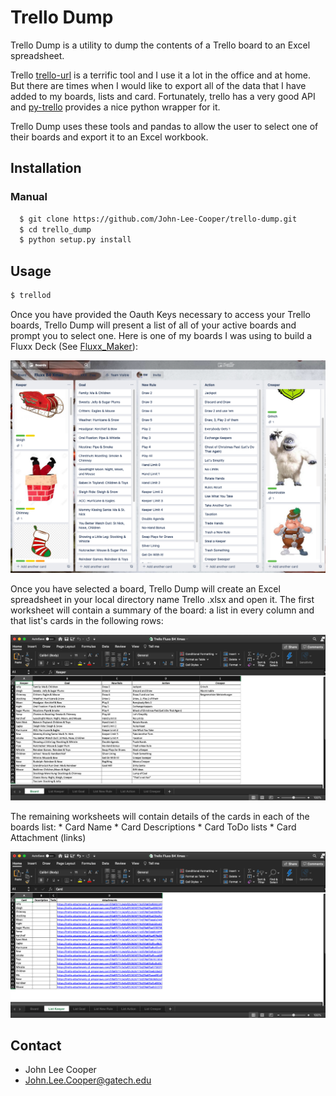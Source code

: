 # Trello Dump #

Trello Dump is a utility to dump the contents of a Trello board to an Excel spreadsheet.

Trello [trello-url](https://trello.com/) is a terrific tool and I use it a lot in the office and at home.
But there are times when I would like to export all of the data that I have added to my boards, lists and card.
Fortunately, trello has a very good API
and [py-trello](https://pypi.org/project/py-trello/) provides a nice python wrapper for it.

Trello Dump uses these tools and pandas to allow the user to select one of their boards and export it to an Excel workbook.


## Installation

### Manual

```bash
  $ git clone https://github.com/John-Lee-Cooper/trello-dump.git
  $ cd trello_dump
  $ python setup.py install
```

## Usage

```bash
$ trellod
```

Once you have provided the Oauth Keys necessary to access your Trello boards,
Trello Dump will present a list of all of your active boards and prompt you to select one.
Here is one of my boards I was using to build a Fluxx Deck
(See [Fluxx_Maker](https://github.com/John-Lee-Cooper/fluxx_maker)):

![trello](image/trello.png)


Once you have selected a board, Trello Dump will create an Excel spreadsheet in your local directory
name Trello <Board>.xlsx and open it.
The first worksheet will contain a summary of the board: 
a list in every column and that list's cards in the following rows:

![excel-board](image/excel_board_tab.png)

The remaining worksheets will contain details of the cards in each of the boards list:
    * Card Name
    * Card Descriptions
    * Card ToDo lists
    * Card Attachment (links)

![excel-list](image/excel_list_tab.png)


## Contact

* John Lee Cooper
* John.Lee.Cooper@gatech.edu



